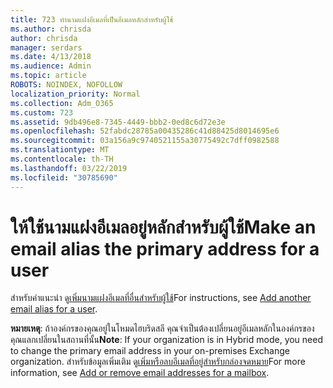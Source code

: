```yaml
---
title: 723 ทำนามแฝงอีเมลที่เป็นอีเมลหลักสำหรับผู้ใช้
ms.author: chrisda
author: chrisda
manager: serdars
ms.date: 4/13/2018
ms.audience: Admin
ms.topic: article
ROBOTS: NOINDEX, NOFOLLOW
localization_priority: Normal
ms.collection: Adm_O365
ms.custom: 723
ms.assetid: 9db496e8-7345-4449-bbb2-0ed8c6d72e3e
ms.openlocfilehash: 52fabdc28785a00435286c41d88425d8014695e6
ms.sourcegitcommit: 03a156a9c9740521155a30775492c7dff0982588
ms.translationtype: MT
ms.contentlocale: th-TH
ms.lasthandoff: 03/22/2019
ms.locfileid: "30785690"
---
```

# <a name="make-an-email-alias-the-primary-address-for-a-user"></a><span data-ttu-id="f0cf6-102">ให้ใช้นามแฝงอีเมลอยู่หลักสำหรับผู้ใช้</span><span class="sxs-lookup"><span data-stu-id="f0cf6-102">Make an email alias the primary address for a user</span></span>

<span data-ttu-id="f0cf6-103">สำหรับคำแนะนำ ดู[เพิ่มนามแฝงอีเมลที่อื่นสำหรับผู้ใช้](https://support.office.com/article/0b0bd900-68b1-4bf5-808b-5d240a7739f4)</span><span class="sxs-lookup"><span data-stu-id="f0cf6-103">For instructions, see [Add another email alias for a user](https://support.office.com/article/0b0bd900-68b1-4bf5-808b-5d240a7739f4).</span></span>
  
 <span data-ttu-id="f0cf6-104">**หมายเหตุ**: ถ้าองค์กรของคุณอยู่ในโหมดไฮบริดสลี คุณจำเป็นต้องเปลี่ยนอยู่อีเมลหลักในองค์กรของคุณแลกเปลี่ยนในสถานที่นั้น</span><span class="sxs-lookup"><span data-stu-id="f0cf6-104">**Note**: If your organization is in Hybrid mode, you need to change the primary email address in your on-premises Exchange organization.</span></span> <span data-ttu-id="f0cf6-105">สำหรับข้อมูลเพิ่มเติม ดู[เพิ่มหรือลบอีเมลที่อยู่สำหรับกล่องจดหมาย](https://technet.microsoft.com/library/bb123794.aspx)</span><span class="sxs-lookup"><span data-stu-id="f0cf6-105">For more information, see [Add or remove email addresses for a mailbox](https://technet.microsoft.com/library/bb123794.aspx).</span></span>
  

